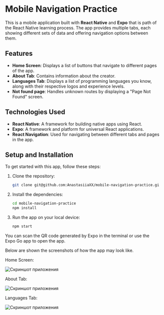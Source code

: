 # Mobile Navigation Practice

This is a mobile application built with **React Native** and **Expo** that is path of the React Native learning process. The app provides multiple tabs, each showing different sets of data and offering navigation options between them.

## Features

- **Home Screen**: Displays a list of buttons that navigate to different pages of the app.
- **About Tab**: Contains information about the creator.
- **Languages Tab**: Displays a list of programming languages you know, along with their respective logos and experience levels.
- **Not found page**: Handles unknown routes by displaying a "Page Not Found" screen.

## Technologies Used

- **React Native**: A framework for building native apps using React.
- **Expo**: A framework and platform for universal React applications.
- **React Navigation**: Used for navigating between different tabs and pages in the app.

## Setup and Installation

To get started with this app, follow these steps:

1. Clone the repository:
   ```bash
   git clone git@github.com:AnastasiiaXX/mobile-navigation-practice.git

2. Install the dependencies:
    ```bash
    cd mobile-navigation-practice
    npm install

3. Run the app on your local device:
    ```bash
    npm start

You can scan the QR code generated by Expo in the terminal or use the Expo Go app to open the app.

Below are shown the screenshots of how the app may look like.

Home Screen:

![Скриншот приложения](./assets/examples/home.jpg)

About Tab:

![Скриншот приложения](./assets/examples/about.jpg)

Languages Tab:

![Скриншот приложения](./assets/examples/list.jpg)